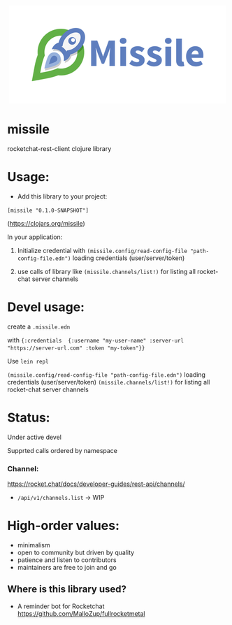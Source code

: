 <p align="center"><img src="/logo/logotype-horizontal.png"></p>

# missile
rocketchat-rest-client clojure library

# Usage:

- Add this library to your project: 

`[missile "0.1.0-SNAPSHOT"]`

(https://clojars.org/missile)

In your application:

1) Initialize credential with 
`(missile.config/read-config-file "path-config-file.edn")` loading  credentials (user/server/token)

2) use calls of library like
`(missile.channels/list!)` for listing all rocket-chat server channels


# Devel usage:

create a `.missile.edn`

with `{:credentials  {:username "my-user-name" :server-url "https://server-url.com" :token "my-token"}}`

Use `lein repl`

`(missile.config/read-config-file "path-config-file.edn")` loading  credentials (user/server/token)
`(missile.channels/list!)` for listing all rocket-chat server channels

# Status:

Under active devel

Supprted calls ordered by namespace


### Channel:
https://rocket.chat/docs/developer-guides/rest-api/channels/

* `/api/v1/channels.list` -> WIP



# High-order values:

- minimalism
- open to community but driven by quality
- patience and listen to contributors
- maintainers are free to join and go

##  Where is this library used?

- A reminder bot for Rocketchat
https://github.com/MalloZup/fullrocketmetal
